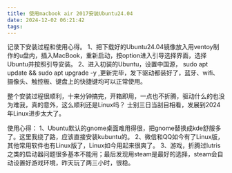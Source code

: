 ```yaml
---
title: 使用macbook air 2017安装Ubuntu24.04
date: 2024-12-02 06:21:42
tags:
---
```

记录下安装过程和使用心得。
1、把下载好的Ubuntu24.04镜像放入用ventoy制作的u盘内，插入MacBook，重新启动，按option进入引导选择界面，选择Ubuntu并按照引导安装。
2、进入初装的Ubuntu，设置中国源， sudo apt update && sudo apt upgrade -y ,更新完毕，发下驱动都装好了，蓝牙、wifi、摄像头、触控板、键盘上的快捷键均可以正常使用。

整个安装过程很顺利，十来分钟搞完，开箱即用，一点也不折腾，驱动什么的也没为难我，真的意外，这么顺利还是Linux吗？ 士别三日当刮目相看，发展到2024年Linux进步太大了。

使用心得：
1、Ubuntu默认的gnome桌面难用得很，把gnome替换成kde舒服多了。这里我绕了路，应该直接安装kubuntu的。
2、微信和QQ如今有了Linux版，其他常用软件也有Linux版了，Linux如今用起来很爽了。
3、游戏，折腾过lutris之类的启动器问题很多基本不能用；最后发现用steam是最好的选择，steam会自动设置好游戏环境，昨天玩了两三小时，很稳。